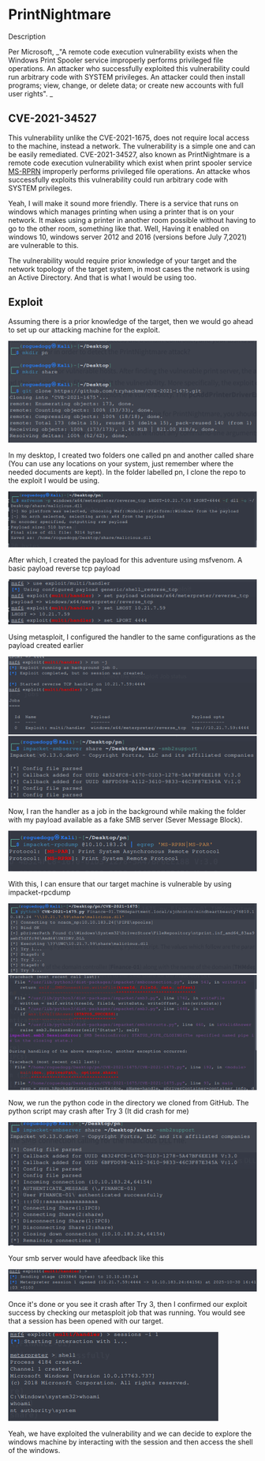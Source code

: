 # PrintNightmare
Description

Per Microsoft, _"A remote code execution vulnerability exists when the Windows Print Spooler service improperly performs privileged file operations. An attacker who successfully exploited this vulnerability could run arbitrary code with SYSTEM privileges. An attacker could then install programs; view, change, or delete data; or create new accounts with full user rights".
_
## CVE-2021-34527
This vulnerability unlike the CVE-2021-1675, does not require local access to the machine, instead a network. The vulnerability is a simple one and can be easily remediated. CVE-2021-34527, also known as PrintNightmare is a remote code execution vulnerability which exist when print spooler service [MS-RPRN](https://learn.microsoft.com/en-us/openspecs/windows_protocols/ms-rprn/d42db7d5-f141-4466-8f47-0a4be14e2fc1) improperly performs privileged file operations. An attacke whos successfully exploits this vulnerability could run arbitrary code with SYSTEM privileges.

Yeah, I will make it sound more friendly. There is a service that runs on windows which manages printing when using a printer that is on your network. It makes using a printer in another room possible without having to go to the other room, something like that. Well, Having it enabled on windows 10, windows server 2012 and 2016 (versions before July 7,2021) are vulnerable to this. 

The vulnerability would require prior knowledge of your target and the network topology of the target system, in most cases the network is using an Active Directory. And that is what I would be using too.

## Exploit
Assuming there is a prior knowledge of the target, then we would go ahead to set up our attacking machine for the exploit.

![image alt](https://github.com/bakel243687/TryHackme/blob/de08d8a7561038e389327bcaa4ce9448710a4185/Walkthroughs/Images/printNightmare/Screenshot_2025-10-30_17-01-34.png)

In my desktop, I created two folders one called pn and another called share (You can use any locations on your system, just remember where the needed documents are kept). 
In the folder labelled pn, I clone the repo to the exploit I would be using.

![image alt](https://github.com/bakel243687/TryHackme/blob/de08d8a7561038e389327bcaa4ce9448710a4185/Walkthroughs/Images/printNightmare/Screenshot_2025-10-30_17-02-24.png)

After which, I created the payload for this adventure using msfvenom. A basic payload reverse tcp payload

![image alt](https://github.com/bakel243687/TryHackme/blob/de08d8a7561038e389327bcaa4ce9448710a4185/Walkthroughs/Images/printNightmare/Screenshot_2025-10-30_17-02-51.png)

Using metasploit, I configured the handler to the same configurations as the payload created earlier


![image alt](https://github.com/bakel243687/TryHackme/blob/de08d8a7561038e389327bcaa4ce9448710a4185/Walkthroughs/Images/printNightmare/Screenshot_2025-10-30_17-03-25.png)![image alt](https://github.com/bakel243687/TryHackme/blob/de08d8a7561038e389327bcaa4ce9448710a4185/Walkthroughs/Images/printNightmare/Screenshot_2025-10-30_17-03-46.png)

Now, I ran the handler as a job in the background while making the folder with my payload available as a fake SMB server (Sever Message Block). 

![image alt](https://github.com/bakel243687/TryHackme/blob/de08d8a7561038e389327bcaa4ce9448710a4185/Walkthroughs/Images/printNightmare/Screenshot_2025-10-30_17-04-02.png)

With this, I can ensure that our target machine is vulnerable by using impacket-rpcdump

![image alt](https://github.com/bakel243687/TryHackme/blob/de08d8a7561038e389327bcaa4ce9448710a4185/Walkthroughs/Images/printNightmare/Screenshot_2025-10-30_17-04-27.png)![image alt](https://github.com/bakel243687/TryHackme/blob/de08d8a7561038e389327bcaa4ce9448710a4185/Walkthroughs/Images/printNightmare/Screenshot_2025-10-30_17-04-50.png)

Now, we run the python code in the directory we cloned from GitHub. The python script may crash after Try 3 (It did crash for me)

![image alt](https://github.com/bakel243687/TryHackme/blob/de08d8a7561038e389327bcaa4ce9448710a4185/Walkthroughs/Images/printNightmare/Screenshot_2025-10-30_17-05-02.png)

Your smb server would have afeedback like this

![image alt](https://github.com/bakel243687/TryHackme/blob/de08d8a7561038e389327bcaa4ce9448710a4185/Walkthroughs/Images/printNightmare/Screenshot_2025-10-30_17-05-18.png)

Once it's done or you see it crash after Try 3, then I confirmed our exploit success by checking our metasploit job that was running. You would see that a session has been opened with our target. 

![image alt](https://github.com/bakel243687/TryHackme/blob/de08d8a7561038e389327bcaa4ce9448710a4185/Walkthroughs/Images/printNightmare/Screenshot_2025-10-30_17-05-37.png)

Yeah, we have exploited the vulnerability and we can decide to explore the windows machine by interacting with the session and then access the shell of the windows.

